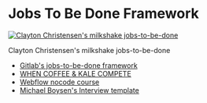 Jobs To Be Done Framework
==========================


[![Clayton Christensen's milkshake jobs-to-be-done](https://img.youtube.com/vi/s9nbTB33hbg/0.jpg)](https://www.youtube.com/watch?v=s9nbTB33hbg)

Clayton Christensen's milkshake jobs-to-be-done

- [Gitlab's jobs-to-be-done framework](https://about.gitlab.com/handbook/engineering/ux/jobs-to-be-done/)
- [WHEN COFFEE & KALE COMPETE](http://www.whencoffeeandkalecompete.com/)
- [Webflow nocode course](https://university.webflow.com/courses/2021-portfolio-course)
- [Michael Boysen's Interview template](/design/boysen_jtbd_interview_5548.pdf)
